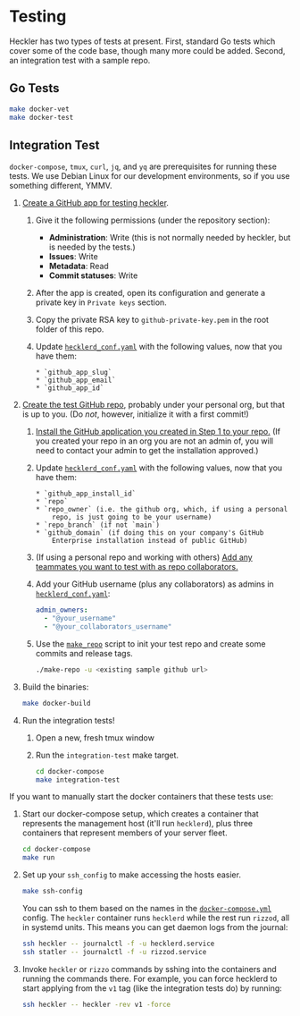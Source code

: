 # Testing

Heckler has two types of tests at present. First, standard Go tests
which cover some of the code base, though many more could be added.
Second, an integration test with a sample repo.

## Go Tests

```sh
make docker-vet
make docker-test
```

## Integration Test

`docker-compose`, `tmux`, `curl`, `jq`, and `yq`  are prerequisites for
running these tests. We use Debian Linux for our development environments, so
if you use something different, YMMV.

1.  [Create a GitHub app for testing
    heckler](https://docs.github.com/en/apps/creating-github-apps/creating-github-apps/creating-a-github-app).

    1.  Give it the following permissions (under the repository section):

        * **Administration**: Write (this is not normally needed by heckler,
        but is needed by the tests.)
        * **Issues**: Write
        * **Metadata**: Read
        * **Commit statuses**: Write
    1.  After the app is created, open its configuration and generate a private
        key in `Private keys` section.
    1.  Copy the private RSA key to `github-private-key.pem` in the root folder
        of this repo.
    1.  Update [`hecklerd_conf.yaml`][] with the following values, now that you
        have them:

            * `github_app_slug`
            * `github_app_email`
            * `github_app_id`

1.  [Create the test GitHub
    repo](https://docs.github.com/en/get-started/quickstart/create-a-repo),
    probably under your personal org, but that is up to you. (Do _not_,
    however, initialize it with a first commit!)

    1.  [Install the GitHub application you created in Step 1 to your
        repo.](https://docs.github.com/en/apps/maintaining-github-apps/installing-github-apps)
        (If you created your repo in an org you are not an admin of, you will
        need to contact your admin to get the installation approved.)

    1.  Update [`hecklerd_conf.yaml`][] with the following values, now that you
        have them:

            * `github_app_install_id`
            * `repo`
            * `repo_owner` (i.e. the github org, which, if using a personal
                repo, is just going to be your username)
            * `repo_branch` (if not `main`)
            * `github_domain` (if doing this on your company's GitHub
                Enterprise installation instead of public GitHub)

    1.  (If using a personal repo and working with others) [Add any teammates
        you want to test with as repo
        collaborators.](https://docs.github.com/en/account-and-profile/setting-up-and-managing-your-personal-account-on-github/managing-access-to-your-personal-repositories/inviting-collaborators-to-a-personal-repository)

    1.  Add your GitHub username (plus any collaborators) as admins in
        [`hecklerd_conf.yaml`][]:

        ```yaml
        admin_owners:
          - "@your_username"
          - "@your_collaborators_username"
        ```

    1.  Use the [`make_repo`](/make-repo) script to init your test repo and
        create some commits and release tags.

        ```sh
        ./make-repo -u <existing sample github url>
        ```

1.  Build the binaries:

    ```sh
    make docker-build
    ```

1.  Run the integration tests!

    1.  Open a new, fresh tmux window
    1.  Run the `integration-test` make target.

        ```sh
        cd docker-compose
        make integration-test
        ```

If you want to manually start the docker containers that these tests use:

1.  Start our docker-compose setup, which creates a container that
    represents the management host (it'll run `hecklerd`), plus three
    containers that represent members of your server fleet.

    ```sh
    cd docker-compose
    make run
    ```

1.  Set up your `ssh_config` to make accessing the hosts easier.

    ```sh
    make ssh-config
    ```

    You can ssh to them based on the names in the
    [`docker-compose.yml`](docker-compose/docker-compose.yml) config. The
    `heckler` container runs `hecklerd` while the rest run `rizzod`, all
    in systemd units. This means you can get daemon logs from the journal:

    ```sh
    ssh heckler -- journalctl -f -u hecklerd.service
    ssh statler -- journalctl -f -u rizzod.service
    ```

1.  Invoke `heckler` or `rizzo` commands by sshing into the containers
    and running the commands there. For example, you can force hecklerd to
    start applying from the `v1` tag (like the integration tests do) by
    running:

    ```sh
    ssh heckler -- heckler -rev v1 -force
    ```

[`hecklerd_conf.yaml`]: /docs/sample-configs/hecklerd_conf.yaml

